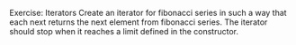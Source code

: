 Exercise: Iterators
Create an iterator for fibonacci series in such a way that each next returns the next element from fibonacci series.
The iterator should stop when it reaches a limit defined in the constructor.